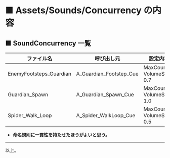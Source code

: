 # ■ Assets/Sounds/Concurrency の内容

## ■ SoundConcurrency 一覧
| ファイル名 | 呼び出し元 | 設定内容 |
| ----- | ----- | ----- |
| EnemyFootsteps_Guardian | A_Guardian_Footstep_Cue | MaxCount 1<br>VolumeScale 0.7 |
| Guardian_Spawn | A_Guardian_Spawn_Cue | MaxCount 3<br>VolumeScale 1.0 |
| Spider_Walk_Loop | A_Spider_WalkLoop_Cue | MaxCount 1<br>VolumeScale 0.5 |

* **命名規則に一貫性を持たせたほうがよいと思う。**

----
以上。
